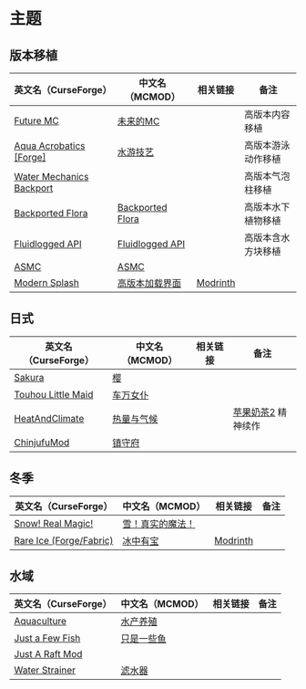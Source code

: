 # 主题

## 版本移植

| 英文名（CurseForge）                                                                                     | 中文名（MCMOD）                                          | 相关链接                                           | 备注               |
| -------------------------------------------------------------------------------------------------------- | -------------------------------------------------------- | -------------------------------------------------- | ------------------ |
| [Future MC](https://www.curseforge.com/minecraft/mc-mods/future-mc)                                      | [未来的MC](https://www.mcmod.cn/class/1608.html)         |                                                    | 高版本内容移植     |
| [Aqua Acrobatics [Forge]](https://www.curseforge.com/minecraft/mc-mods/aqua-acrobatics)                  | [水游技艺](https://www.mcmod.cn/class/3306.html)         |                                                    | 高版本游泳动作移植 |
| [Water Mechanics Backport](https://www.curseforge.com/minecraft/mc-mods/bubble-column-elevator-backport) |                                                          |                                                    | 高版本气泡柱移植   |
| [Backported Flora](https://www.curseforge.com/minecraft/mc-mods/backported-flora)                        | [Backported Flora](https://www.mcmod.cn/class/2675.html) |                                                    | 高版本水下植物移植 |
| [Fluidlogged API](https://www.curseforge.com/minecraft/mc-mods/fluidlogged-api)                          | [Fluidlogged API](https://www.mcmod.cn/class/4072.html)  |                                                    | 高版本含水方块移植 |
| [ASMC](https://www.curseforge.com/minecraft/mc-mods/asmc)                                                | [ASMC](https://www.mcmod.cn/class/3339.html)             |                                                    |                    |
| [Modern Splash](https://www.curseforge.com/minecraft/mc-mods/modern-splash)                              | [高版本加载界面](https://www.mcmod.cn/class/6538.html)   | [Modrinth](https://modrinth.com/mod/modern-splash) |                    |

## 日式

| 英文名（CurseForge）                                                                  | 中文名（MCMOD）                                    | 相关链接 | 备注                                                      |
| ------------------------------------------------------------------------------------- | -------------------------------------------------- | -------- | --------------------------------------------------------- |
| [Sakura](https://www.curseforge.com/minecraft/mc-mods/sakura)                         | [樱](https://www.mcmod.cn/class/1841.html)         |          |                                                           |
| [Touhou Little Maid](https://www.curseforge.com/minecraft/mc-mods/touhou-little-maid) | [车万女仆](https://www.mcmod.cn/class/1796.html)   |          |                                                           |
| [HeatAndClimate](https://www.curseforge.com/minecraft/mc-mods/heat-and-climate)       | [热量与气候](https://www.mcmod.cn/class/1020.html) |          | [苹果奶茶2](https://www.mcmod.cn/class/363.html) 精神续作 |
| [ChinjufuMod](https://www.curseforge.com/minecraft/mc-mods/chinjufumod)               | [镇守府](https://www.mcmod.cn/class/1026.html)     |          |                                                           |

## 冬季

| 英文名（CurseForge）                                                              | 中文名（MCMOD）                                          | 相关链接                                      | 备注 |
| --------------------------------------------------------------------------------- | -------------------------------------------------------- | --------------------------------------------- | ---- |
| [Snow! Real Magic!](https://www.curseforge.com/minecraft/mc-mods/snow-real-magic) | [雪！真实的魔法！](https://www.mcmod.cn/class/2106.html) |                                               |      |
| [Rare Ice (Forge/Fabric)](https://www.curseforge.com/minecraft/mc-mods/rare-ice)  | [冰中有宝](https://www.mcmod.cn/class/3218.html)         | [Modrinth](https://modrinth.com/mod/rare-ice) |      |

## 水域

| 英文名（CurseForge）                                                            | 中文名（MCMOD）                                    | 相关链接 | 备注 |
| ------------------------------------------------------------------------------- | -------------------------------------------------- | -------- | ---- |
| [Aquaculture](https://www.curseforge.com/minecraft/mc-mods/aquaculture)         | [水产养殖](https://www.mcmod.cn/class/281.html)    |          |      |
| [Just a Few Fish](https://www.curseforge.com/minecraft/mc-mods/just-a-few-fish) | [只是一些鱼](https://www.mcmod.cn/class/1130.html) |          |      |
| [Just A Raft Mod](https://www.curseforge.com/minecraft/mc-mods/just-a-raft-mod) |                                                    |          |      |
| [Water Strainer](https://www.curseforge.com/minecraft/mc-mods/water-strainer)   | [滤水器](https://www.mcmod.cn/class/1512.html)     |          |      |
